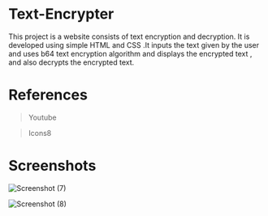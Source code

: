 # Text-Encrypter
This project is a website consists of text encryption and decryption. It is developed using simple HTML and CSS .It inputs the text given by the user and uses b64 text encryption algorithm and displays the encrypted text , and also decrypts the encrypted text. 
# References
>Youtube

>Icons8
# Screenshots
![Screenshot (7)](https://user-images.githubusercontent.com/96459456/230634544-ed3ed34f-6582-4c4f-bd81-8499fb9f056c.png)

![Screenshot (8)](https://user-images.githubusercontent.com/96459456/230634584-7c31eb01-e88d-4c29-9818-418a4310473b.png)


